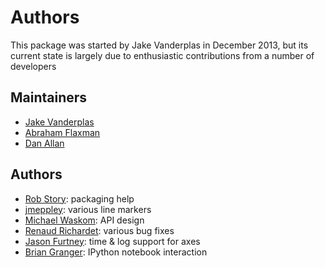 # Authors

This package was started by Jake Vanderplas in December 2013, but its current
state is largely due to enthusiastic contributions from a number of
developers

## Maintainers

- [Jake Vanderplas](http://github.com/jakevdp)
- [Abraham Flaxman](https://github.com/aflaxman)
- [Dan Allan](http://github.com/danielballan)

## Authors

- [Rob Story](http://github.com/wrobstory): packaging help
- [jmeppley](http://github.com/jmeppley): various line markers
- [Michael Waskom](http://github.com/mwaskom): API design
- [Renaud Richardet](http://github.com/renaud): various bug fixes
- [Jason Furtney](http://github.com/jkfurtney): time & log support for axes
- [Brian Granger](http://github.com/ellisonbg): IPython notebook interaction